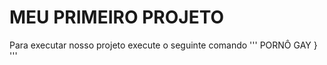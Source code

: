 # MEU PRIMEIRO PROJETO

Para executar nosso projeto execute o seguinte comando
'''
PORNÔ GAY 
}
'''
